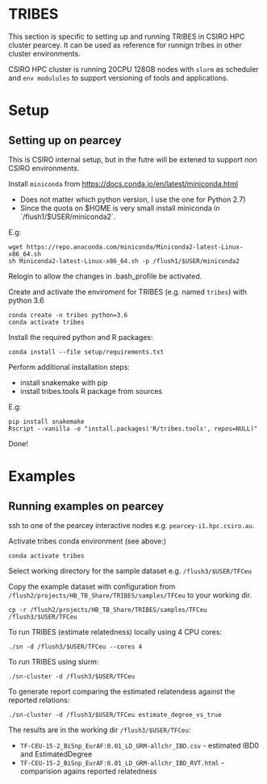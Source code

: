 TRIBES
======

This section is specific to setting up and running TRIBES in CSIRO HPC cluster pearcey.
It can be used as reference for runnign tribes in other cluster environments.


CSIRO HPC cluster is running 20CPU 128GB nodes with `slurm` as scheduler and `env modulules` to support versioning of tools and applications. 

# Setup


## Setting up on pearcey 

This is CSIRO internal setup, but in the futre will be extened to support 
non CSIRO environments.

Install `miniconda` from https://docs.conda.io/en/latest/miniconda.html  

- Does not matter which python version, I use the one for Python 2.7)
- Since the quota on $HOME is very small install miniconda in `/flush1/$USER/miniconda2`.

E.g:

	wget https://repo.anaconda.com/miniconda/Miniconda2-latest-Linux-x86_64.sh
	sh Miniconda2-latest-Linux-x86_64.sh -p /flush1/$USER/miniconda2

Relogin to allow the changes in .bash_profile be activated.

Create and activate the enviroment for TRIBES (e.g. named `tribes`) with python 3.6

	conda create -n tribes python=3.6
	conda activate tribes

Install the required python and R packages:

	conda install --file setup/requirements.txt

Perform additional installation steps:

* install snakemake with pip 
* install tribes.tools R package from sources

E.g:

	pip install snakemake
	Rscript --vanilla -e "install.packages('R/tribes.tools', repos=NULL)"

Done!



# Examples


## Running examples on pearcey

ssh to one of the pearcey interactive nodes e.g. `pearcey-i1.hpc.csiro.au`.

Activate tribes conda environment (see above:)

	conda activate tribes

Select working directory for the sample dataset e.g. `/flush3/$USER/TFCeu`

Copy the example dataset with configuration from `/flush2/projects/HB_TB_Share/TRIBES/samples/TFCeu` to your working dir.

	cp -r /flush2/projects/HB_TB_Share/TRIBES/samples/TFCeu /flush3/$USER/TFCeu

To run TRIBES (estimate relatedness) locally using 4 CPU cores:

	./sn -d /flush3/$USER/TFCeu --cores 4

To run TRIBES using slurm:

	./sn-cluster -d /flush3/$USER/TFCeu


To generate report comparing the estimated relatendess against the reported relations:

	./sn-cluster -d /flush3/$USER/TFCeu estimate_degree_vs_true


The results are in the working dir `/flush3/$USER/TFCeu`:

- `TF-CEU-15-2_BiSnp_EurAF:0.01_LD_GRM-allchr_IBD.csv` - estimated IBD0 and EstimatedDegree
- `TF-CEU-15-2_BiSnp_EurAF:0.01_LD_GRM-allchr_IBD_RVT.html` - comparision agains reported relatedness








